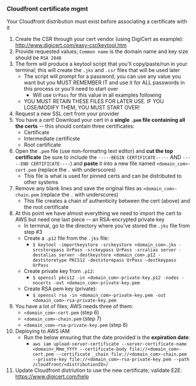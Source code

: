 ### Cloudfront certificate mgmt
Your Cloudfront distribution must exist before associating a certificate with it

1. Create the CSR through your cert vendor (using DigiCert as example): http://www.digicert.com/easy-csr/keytool.htm
2. Provide requested values; `Common name` is the domain name and key size should be `RSA 2048`
3. The form will produce a keytool script that you'll copy/paste/run in your terminal; this will create the `.jks` and `.csr` files that will be used later
    - The script will prompt for a password; you can use any value you want but you MUST REMEMBER IT and use it for ALL passwords in this process or you'll need to start over
        - Will use `UrPass` for this value in all examples following
    - YOU MUST RETAIN THESE FILES FOR LATER USE.  IF YOU LOSE/MODIFY THEM, YOU MUST START OVER!
4. Request a new SSL cert from your provider
5. You have a cert!  Download your cert in a **single `.pem` file containing all the certs** -- this should contain three certificates:
    - Certificate
    - Intermediate certificste
    - Root certificate
6. Open the `.pem` file (use non-formattng text editor) and **cut the top certificate** (be sure to include the `-----BEGIN CERTIFICATE-----` AND `-----END CERTIFICATE----`) and **paste** it into a new file named `<domain_com>-cert.pem` (replace the `.` with underscores)
    - This file is what is used for pinned certs and can be distributed to other systems
7. Remove any blank lines and save the original files as `<domain_com>-chain.pem` (replace the `.` with underscores)
    - This file creates a chain of authenticity between the cert (above) and the root certificate
8. At this point we have almost everything we need to import the cert to AWS but need one last piece -- an RSA-encrypted private key
    - In terminal, go to the directory where you've stored the `.jks` file from step #3
    - Create a `.p12` file from the `.jks` file:
        - `$ keytool -importkeystore -srckeystore <domain_com>.jks -srcstorepass UrPass -srckeypass UrPass -srcalias server -destalias server -destkeystore <domain_com>.p12 -deststoretype PKCS12 -deststorepass UrPass -destkeypass UrPass`
    - Create private key from `.p12`:
        - `$ openssl pkcs12 -in <domain_com>-private-key.p12 -nodes -nocerts -out <domain_com>-private-key.pem`
    - Create RSA pem key (private):
        - `$ openssl rsa -in <domain_com>-private-key.pem -out <domain_com>-rsa-private-key.pem`
9. You have a lot of files; AWS needs three of them:
    - `<domain_com>-cert.pem` (step 6)
    - `<domain_com>-chain.pem` (step 7)
    - `<domain_com>-rsa-private-key.pem` (step 8)
10. Deploying to AWS IAM
    - Run the below ensuring that the date provided is the **expiration date**:
        - `aws iam upload-server-certificate --server-certificate-name <domain>_Mmm_YYYY --certificate-body file://<domain_com>-cert.pem --certificate _chain file://<domain_com>-chain.pem --private-key file://<domain_com>-rsa-private-key.pem --path /cloudfront/<distributionID>/`
11. Update Cloudfront distriution to use the new certificate; validate E2E: https://www.digicert.com/help